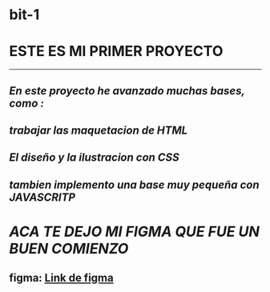 # bit-1
# ESTE ES MI PRIMER PROYECTO
---
_En este proyecto he avanzado muchas bases, como :_
---
_trabajar las maquetacion de HTML_
---
_El diseño y la ilustracion con CSS_
---
_tambien implemento una base muy pequeña con JAVASCRITP_
---
# _ACA TE DEJO MI FIGMA QUE FUE UN BUEN COMIENZO_
## figma: [Link de figma](https://www.figma.com/design/UStPZTZ5V5mNIf2snnYRse/Untitled?node-id=0-1&p=f&t=KmKVhhqoi4QnVQZY-0)
